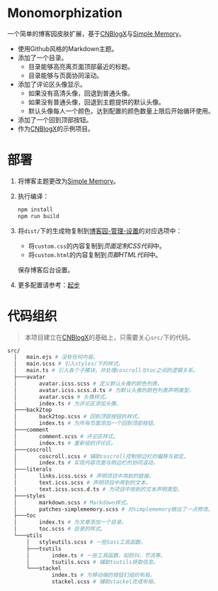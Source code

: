 # Monomorphization

一个简单的博客园皮肤扩展，基于[CNBlogX][CNBlogX]与[Simple Memory][SimpleMemory]。

[CNBlogX]: <https://github.com/moeshinyo/create-cnblogx>
[SimpleMemory]: <https://www.cnblogs.com/SkinUser.aspx?SkinName=SimpleMemory>

- 使用Github风格的Markdown主题。
- 添加了一个目录。
  - 目录能够高亮离页面顶部最近的标题。
  - 目录能够与页面协同滚动。
- 添加了评论区头像显示。
  - 如果没有高清头像，回退到普通头像。
  - 如果没有普通头像，回退到主题提供的默认头像。
  - 默认头像每人一个颜色，达到配置的颜色数量上限后开始循环使用。
- 添加了一个回到顶部按钮。
- 作为[CNBlogX][CNBlogX]的示例项目。

# 部署

1. 将博客主题更改为[Simple Memory][SimpleMemory]。

2. 执行编译：

   ```bash
   npm install
   npm run build
   ```

2. 将`dist/`下的生成物复制到[博客园-管理-设置](<https://i.cnblogs.com/settings>)的对应选项中：

   - 将`custom.css`的内容复制到*页面定制CSS代码*中。
   - 将`custom.html`的内容复制到*页脚HTML代码*中。

   保存博客后台设置。
   
4. 更多配置请参考：[起步](<https://github.com/moeshinyo/cnblogx-starter#%E8%B5%B7%E6%AD%A5>)

# 代码组织

> 本项目建立在[CNBlogX][CNBlogX]的基础上，只需要关心`src/`下的代码。

```bash
src/
  │   main.ejs # 没有任何内容。
  │   main.scss # 引入styles/下的样式。
  │   main.ts # 引入各个子模块，并处理coscroll与toc之间的逻辑关系。
  ├───avatar
  │       avatar.icss.scss # 定义默认头像的颜色列表。
  │       avatar.icss.scss.d.ts # 为默认头像的颜色列表声明类型。
  │       avatar.scss # 头像样式。
  │       index.ts # 为评论区添加头像。
  ├───back2top
  │       back2top.scss # 回到顶部按钮的样式。
  │       index.ts # 为所有页面添加一个回到顶部按钮。
  ├───comment
  │       comment.scss # 评论区样式。
  │       index.ts # 重新组织评论区。
  ├───coscroll
  │       coscroll.scss # 辅助coscroll控制侧边栏的偏移与锁定。
  │       index.ts # 实现内容页面与侧边栏的协同滚动。
  ├───literals
  │       links.icss.scss # 声明项目中用到的链接。
  │       text.icss.scss # 声明项目中用到的文本。
  |       text.icss.scss.d.ts # 为项目中用到的文本声明类型。
  ├───styles
  │       markdown.scss # Markdown样式。
  │       patches-simplememory.scss # 对simplememory做出了一点修改。
  ├───toc
  │       index.ts # 为文章添加一个目录。
  │       toc.scss # 目录的样式。
  └───utils
      │   styleutils.scss # 一些Sass工具函数。
      ├───tsutils
      │       index.ts # 一些工具函数，如防抖、节流等。
      │       tsutils.scss # 辅助tsutils获取信息。
      └───stackel
              index.ts # 为移动端的按钮们组织布局。
              stackel.scss # 辅助stackel完成布局。
```


